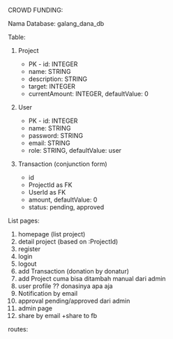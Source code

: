CROWD FUNDING:

Nama Database: galang_dana_db

Table: 
1. Project
    - PK - id: INTEGER
    - name: STRING
    - description: STRING
    - target: INTEGER
    - currentAmount: INTEGER, defaultValue: 0

2. User 
    - PK - id: INTEGER
    - name: STRING
    - password: STRING
    - email: STRING
    - role: STRING, defaultValue: user
    
3. Transaction (conjunction form)
    - id
    - ProjectId as FK
    - UserId as FK
    - amount, defaultValue: 0
    - status: pending, approved

List pages:
1. homepage (list project)
2. detail project (based on :ProjectId)
2. register
3. login 
4. logout
5. add Transaction (donation by donatur)
6. add Project cuma bisa ditambah manual dari admin
7. user profile ?? donasinya apa aja
8. Notification by email
10. approval pending/approved dari admin
11. admin page 
12. share by email +share to fb

routes:

